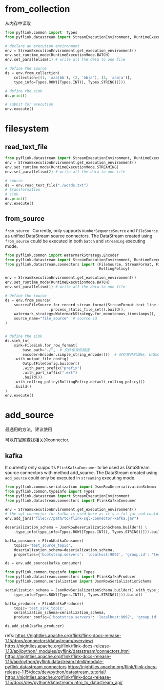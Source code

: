 

# from_collection
从内存中读取
```python
from pyflink.common import  Types
from pyflink.datastream import StreamExecutionEnvironment, RuntimeExecutionMode

# declare an execution environment
env = StreamExecutionEnvironment.get_execution_environment()
env.set_runtime_mode(RuntimeExecutionMode.BATCH)
env.set_parallelism(1) # write all the data to one file

# define the source
ds = env.from_collection(
    collection=[(1, 'aaa|bb'), (2, 'bb|a'), (3, 'aaa|a')],
    type_info=Types.ROW([Types.INT(), Types.STRING()]))

# define the sink
ds.print()

# submit for execution
env.execute()

```



# filesystem

## read_text_file

```python
from pyflink.datastream import StreamExecutionEnvironment, RuntimeExecutionMode
env = StreamExecutionEnvironment.get_execution_environment()
env.set_runtime_mode(RuntimeExecutionMode.STREAMING)
env.set_parallelism(2) # write all the data to one file

# source
ds = env.read_text_file("./words.txt")
# transformation
# sink
ds.print()
env.execute()
```
## from_source

`from_source ` Currently, only supports `NumberSequenceSource` and `FileSource` as unified DataStream source connectors. The DataStream created using `from_source` could be executed in both `batch` and `streaming` executing mode.

```python
from pyflink.common import WatermarkStrategy,Encoder
from pyflink.datastream import StreamExecutionEnvironment, RuntimeExecutionMode
from pyflink.datastream.connectors import (FileSource, StreamFormat, FileSink, OutputFileConfig,
                                           RollingPolicy)

env = StreamExecutionEnvironment.get_execution_environment()
env.set_runtime_mode(RuntimeExecutionMode.BATCH)
env.set_parallelism(1) # write all the data to one file

# define the source
ds = env.from_source(
    source=FileSource.for_record_stream_format(StreamFormat.text_line_format(),"./test.csv")
                    .process_static_file_set().build(),
    watermark_strategy=WatermarkStrategy.for_monotonous_timestamps(),
    source_name="file_source"  # source id
)


# define the sink
ds.sink_to(
    sink=FileSink.for_row_format(
        base_path="./",  # 文件保存的路径
        encoder=Encoder.simple_string_encoder())  # 保存文件的编码, 比如utf8
    .with_output_file_config(
        OutputFileConfig.builder()
        .with_part_prefix("prefix")
        .with_part_suffix(".ext")
        .build())
    .with_rolling_policy(RollingPolicy.default_rolling_policy())
    .build()
)
env.execute()
```


# add_source
最通用的方法，建议使用

可以在[官网](https://nightlies.apache.org/flink/flink-docs-release-1.15/docs/connectors/datastream/overview/)查找相关的connector.



## kafka

It currently only supports `FlinkKafkaConsumer` to be used as DataStream source connectors with method add_source.
The DataStream created using `add_source` could only be executed in `streaming` executing mode.

```python
from pyflink.common.serialization import JsonRowDeserializationSchema
from pyflink.common.typeinfo import Types
from pyflink.datastream import StreamExecutionEnvironment
from pyflink.datastream.connectors import FlinkKafkaConsumer

env = StreamExecutionEnvironment.get_execution_environment()
# the sql connector for kafka is used here as it's a fat jar and could avoid dependency issues
env.add_jars("file:///path/to/flink-sql-connector-kafka.jar")

deserialization_schema = JsonRowDeserializationSchema.builder() \
    .type_info(type_info=Types.ROW([Types.INT(), Types.STRING()])).build()

kafka_consumer = FlinkKafkaConsumer(
    topics='test_source_topic',
    deserialization_schema=deserialization_schema,
    properties={'bootstrap.servers': 'localhost:9092', 'group.id': 'test_group'})

ds = env.add_source(kafka_consumer)
```

```python
from pyflink.common.typeinfo import Types
from pyflink.datastream.connectors import FlinkKafkaProducer
from pyflink.common.serialization import JsonRowSerializationSchema

serialization_schema = JsonRowSerializationSchema.builder().with_type_info(
    type_info=Types.ROW([Types.INT(), Types.STRING()])).build()

kafka_producer = FlinkKafkaProducer(
    topic='test_sink_topic',
    serialization_schema=serialization_schema,
    producer_config={'bootstrap.servers': 'localhost:9092', 'group.id': 'test_group'})

ds.add_sink(kafka_producer)
```

refs:
https://nightlies.apache.org/flink/flink-docs-release-1.15/docs/connectors/datastream/overview/
https://nightlies.apache.org/flink/flink-docs-release-1.13/api/python/_modules/pyflink/datastream/connectors.html
https://nightlies.apache.org/flink/flink-docs-release-1.15/api/python/pyflink.datastream.html#module-pyflink.datastream.connectors
https://nightlies.apache.org/flink/flink-docs-release-1.15/docs/dev/python/datastream_tutorial/
https://nightlies.apache.org/flink/flink-docs-release-1.15/docs/dev/python/datastream/intro_to_datastream_api/